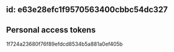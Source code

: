 ## id: e63e28efc1f9570563400cbbc54dc327


## Personal access tokens
  1f724a23680f76f89efdcd8534b5a881a0ef405b
